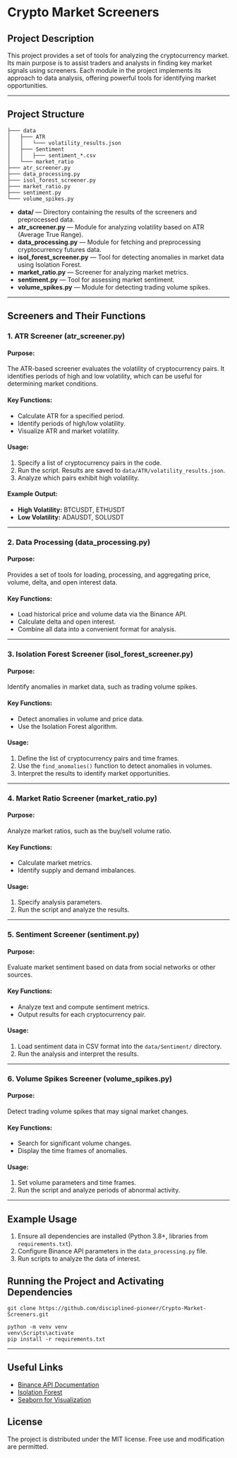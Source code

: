 # Crypto Market Screeners

## Project Description

This project provides a set of tools for analyzing the cryptocurrency market. Its main purpose is to assist traders and analysts in finding key market signals using screeners. Each module in the project implements its approach to data analysis, offering powerful tools for identifying market opportunities.

---

## Project Structure

```
├─── data
│   ├─── ATR
│   │   └─── volatility_results.json
│   ├─── Sentiment
│   │   ├─── sentiment_*.csv
│   └─── market_ratio
├─── atr_screener.py
├─── data_processing.py
├─── isol_forest_screener.py
├─── market_ratio.py
├─── sentiment.py
└─── volume_spikes.py
```

- **data/** — Directory containing the results of the screeners and preprocessed data.
- **atr_screener.py** — Module for analyzing volatility based on ATR (Average True Range).
- **data_processing.py** — Module for fetching and preprocessing cryptocurrency futures data.
- **isol_forest_screener.py** — Tool for detecting anomalies in market data using Isolation Forest.
- **market_ratio.py** — Screener for analyzing market metrics.
- **sentiment.py** — Tool for assessing market sentiment.
- **volume_spikes.py** — Module for detecting trading volume spikes.

---

## Screeners and Their Functions

### 1. ATR Screener (atr_screener.py)

#### Purpose:
The ATR-based screener evaluates the volatility of cryptocurrency pairs. It identifies periods of high and low volatility, which can be useful for determining market conditions.

#### Key Functions:
- Calculate ATR for a specified period.
- Identify periods of high/low volatility.
- Visualize ATR and market volatility.

#### Usage:
1. Specify a list of cryptocurrency pairs in the code.
2. Run the script. Results are saved to `data/ATR/volatility_results.json`.
3. Analyze which pairs exhibit high volatility.

#### Example Output:
- **High Volatility:** BTCUSDT, ETHUSDT
- **Low Volatility:** ADAUSDT, SOLUSDT

---

### 2. Data Processing (data_processing.py)

#### Purpose:
Provides a set of tools for loading, processing, and aggregating price, volume, delta, and open interest data.

#### Key Functions:
- Load historical price and volume data via the Binance API.
- Calculate delta and open interest.
- Combine all data into a convenient format for analysis.

---

### 3. Isolation Forest Screener (isol_forest_screener.py)

#### Purpose:
Identify anomalies in market data, such as trading volume spikes.

#### Key Functions:
- Detect anomalies in volume and price data.
- Use the Isolation Forest algorithm.

#### Usage:
1. Define the list of cryptocurrency pairs and time frames.
2. Use the `find_anomalies()` function to detect anomalies in volumes.
3. Interpret the results to identify market opportunities.

---

### 4. Market Ratio Screener (market_ratio.py)

#### Purpose:
Analyze market ratios, such as the buy/sell volume ratio.

#### Key Functions:
- Calculate market metrics.
- Identify supply and demand imbalances.

#### Usage:
1. Specify analysis parameters.
2. Run the script and analyze the results.

---

### 5. Sentiment Screener (sentiment.py)

#### Purpose:
Evaluate market sentiment based on data from social networks or other sources.

#### Key Functions:
- Analyze text and compute sentiment metrics.
- Output results for each cryptocurrency pair.

#### Usage:
1. Load sentiment data in CSV format into the `data/Sentiment/` directory.
2. Run the analysis and interpret the results.

---

### 6. Volume Spikes Screener (volume_spikes.py)

#### Purpose:
Detect trading volume spikes that may signal market changes.

#### Key Functions:
- Search for significant volume changes.
- Display the time frames of anomalies.

#### Usage:
1. Set volume parameters and time frames.
2. Run the script and analyze periods of abnormal activity.

---

## Example Usage

1. Ensure all dependencies are installed (Python 3.8+, libraries from `requirements.txt`).
2. Configure Binance API parameters in the `data_processing.py` file.
3. Run scripts to analyze the data of interest.

## Running the Project and Activating Dependencies

```
git clone https://github.com/disciplined-pioneer/Crypto-Market-Screeners.git
```

```
python -m venv venv
venv\Scripts\activate
pip install -r requirements.txt
```

---

## Useful Links

- [Binance API Documentation](https://binance-docs.github.io/apidocs/futures/en/)
- [Isolation Forest](https://scikit-learn.org/stable/modules/generated/sklearn.ensemble.IsolationForest.html)
- [Seaborn for Visualization](https://seaborn.pydata.org/)

## License
The project is distributed under the MIT license. Free use and modification are permitted.
